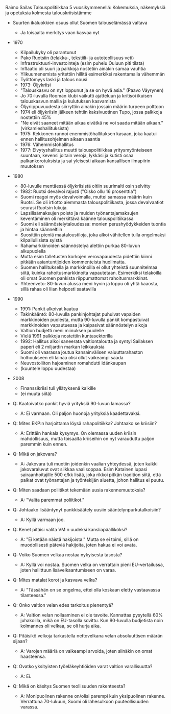 
Raimo Sailas
Talouspolitiikkaa 5 vuosikymmenellä: Kokemuksia, näkemyksiä
ja opetuksia kolmesta talouskriisistämme

* Suurten ikäluokkien osuus ollut Suomen talouselämässä valtava
    - Ja toisaalta merkitys vaan kasvaa nyt

* 1970
    - Kilpailukyky oli parantunut
    - Pako Ruotsiin (telakka-, tekstiili- ja autoteollisuus veti)
    - Infrastruktuuri-investointeja (esim puhelu Ouluun piti tilata)
    - Inflaatio oli suuri ja palkkoja nostetiin ainakin samaa vauhtia
    - Ylikuumenemista yritettiin hillitä esimerkiksi rakentamalla vähemmän
    - Työttömyys laski ja talous nousi
    - 1973: Öljykriisi
    - "Talouskasvu on nyt loppunut ja se on hyvä asia." (Paavo Väyrynen)
    - Jo 70-luvulla Rooman klubi vaikutti ajatteluun ja kritisoi ikuisen
      talouskasvun mallia ja kulutuksen kasvamista
    - Öljyriippuvuudesta siirryttiin ainakin jossain määrin turpeen polttoon
    - 1974 eli öljykriisin jälkeen tehtiin kaksivuotinen Tupo, jossa palkkoja
      nostettiin 45%
    - "Ne eivät saaneet mitään aikaa eivätkä ne voi saada mitään aikaan."
      (virkamieshallituksista)
    - 1975: Kekkonen runnoi enemmistöhallituksen kasaan, joka kaatui ennen
      hallitusohjelman aikaan saantia
    - 1976: Vähemmistöhallitus
    - 1977: Elvytyshallitus muutti talouspolitiikkaa yritysmyönteiseen
      suuntaan, kevensi joitain veroja, lykkäsi ja kutisti osaa
      palkankorotuksista ja sai yleisesti aikaan kansallisen ilmapiirin
      muutoksen

* 1980
    - 80-luvulle mentäessä öljykriisistä oltiin suurimalti osin selvitty
    - 1982: Ruotsi devalvoi rajusti ("Oisko ollu 16 prosenttia")
    - Suomi reagoi myös devalvoimalla, muttei samassa määrin kuin Ruotsi. Se
      oli irtiotto aiemmasta talouspolitiikasta, jossa devalvaatiot seurasi
      Ruotsin lukuja.
    - Lapsilisämaksujen poisto ja muiden työnantajamaksujen keventäminen oli
      merkittävä käänne talouspolitiikassa
    - Suomi eli säännöstelytaloudessa: monien perushyödykkeiden tuontia ja
      hintaa säänneltiin
    - Suosittiin pieniä maataloustiloja, joka alkoi vähitellen tulla ongelmaksi
      kilpailullisista syistä
    - Rahamarkkinoiden säännöstelyä alettiin purkaa 80-luvun alkupuolella
    - Mutta esim talletusten korkojen verovapaudesta pidettiin kiinni pitkään
      asiantuntijoiden kommenteista huolimatta.
    - Suomen hallituksella ja markkinoilla ei ollut yhteistä suunnitelmaa
      siitä, kuinka rahoitusmarkkinoita vapautetaan. Esimerkiksi telakoilla oli
      omat Suomen pankista riippumattomat rahoitusmarkkinat.
    - Yhteenveto: 80-luvun alussa meni hyvin ja loppu oli yhtä kaaosta, sillä
      rahaa oli liian helposti saatavilla

* 1990
    - 1991: Pankit alkoivat kaatua
    - Takinkääntö: 80-luvulla pankinjohtajat puhuivat vapaiden markkinoiden
      puolesta, mutta 90-luvulla pankit kompastuivat markkinoiden vapautuessa
      ja kaipasivat säännöstelyn aikoja
    - Valtion budjetti meni miinuksen puolelle
    - Vielä 1991 palkkoja nostettiin kuntasektorilla
    - 1992: Hallitus alkoi saneerata valtiontaloutta ja syntyi Sailaksen paperi
      eli 2 miljardin markan leikkauksia
    - Suomi oli vaarassa joutua kansainvälisen valuuttarahaston holhoukseen eli
      lainaa olisi ollut vaikeampi saada
    - Neuvostoliiton hajoaminen romahdutti idänkaupan
    - (kuuntele loppu uudestaa)

* 2008
    - Finanssikriisi tuli yllätyksenä kaikille
    - (ei muuta siitä)

* Q: Kaatoivatko pankit hyviä yrityksiä 90-luvun lamassa?
    - A: Ei varmaan. Oli paljon huonoja yrityksiä kaadettavaksi.

* Q: Mites EKP:n harjoittama löysä rahapolitiikka? Johtaako se kriisiin?
    - A: Erittäin hankala kysymys. On olemassa uuden kriisin mahdollisuus,
      mutta toisaalta kriiseihin on nyt varauduttu paljon paremmin kuin ennen.

* Q: Mikä on jakovara?
    - A: Jakovara tuli muotiin joidenkin vaalian yhteydessä, joten kaikki
      jakovaraluvut ovat silkkaa vaalisoppaa. Esim Katainen lupasi
      sairaanhoitajille 500 e/kk lisää, joka rikkoi pitkän tradition siitä,
      että palkat ovat työnantajan ja työntekijän aluetta, johon hallitus ei
      puutu.

* Q: Miten saadaan poliitikot tekemään uusia rakennemuutoksia?
    - A: "Valita paremmat poliitikot."

* Q: Johtaako lisääntynyt pankkisäätely uusiin sääntelynpurkutalkoisiin?
    - A: Kyllä varmaan joo.

* Q: Kenet pitäisi valita VM:n uudeksi kansliapäälliköksi?
    - A: "Ei ketään näistä hakijoista." Mutta se ei toimi, sillä on
      muodollisesti päteviä hakijoita, joten hakua ei voi avata.

* Q: Voiko Suomen velkaa nostaa nykyisesta tasosta?
    - A: Kyllä voi nostaa. Suomen velka on verrattain pieni EU-vertailussa,
      joten hallittuun lisävelkaantumiseen on varaa.

* Q: Mites matalat korot ja kasvava velka?
    - A: "Tässähän on se ongelma, ettei olla koskaan eletty vastaavassa tilanteessa."

* Q: Onko valtion velan edes tarkoitus pienentyä?
    - A: Valtion velan nollaaminen ei ole tavoite. Kannattaa pysytellä 60%
      juhakoilla, mikä on EU-tasolla sovittu. Kun 90-luvulla budjetista noin
      kolmannes oli velkaa, se oli hurja aika.

* Q: Pitäisikö velkoja tarkastella nettovelkana velan absoluuttisen määrän sijaan?
    - A: Varojen määriä on vaikeampi arvoida, joten siinäkin on omat haasteensa.

* Q: Ovatko yksityisten työeläkeyhtiöiden varat valtion varallisuutta?
    - A: Ei.

* Q: Mikä on käsitys Suomen teollisuuden rakenteesta?
    - A: Monipuolinen rakenne on/olisi parempi kuin yksipuolinen rakenne.
      Verrattuna 70-lukuun, Suomi oli lähesulkoon puuteollisuuden varassa.
